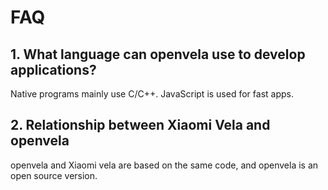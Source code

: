 # FAQ

## 1. What language can openvela use to develop applications?

Native programs mainly use C/C++. JavaScript is used for fast apps.

## 2. Relationship between Xiaomi Vela and openvela

openvela and Xiaomi vela are based on the same code, and openvela is an open source version.
